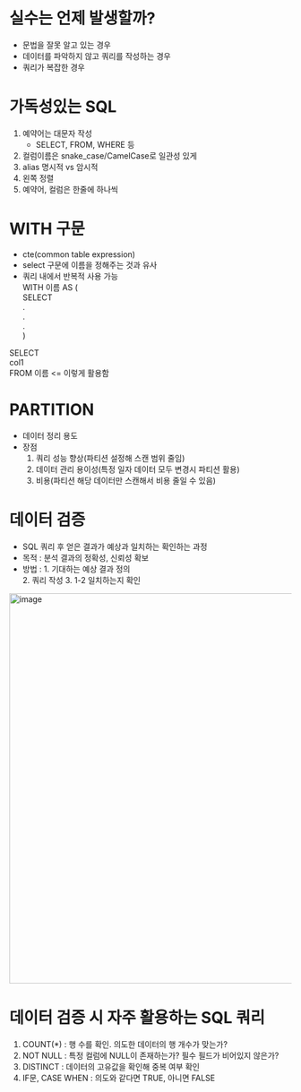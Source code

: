 # 실수는 언제 발생할까?
 - 문법을 잘못 알고 있는 경우    
 - 데이터를 파악하지 않고 쿼리를 작성하는 경우      
 - 쿼리가 복잡한 경우

# 가독성있는 SQL 
1. 예약어는 대문자 작성
   - SELECT, FROM, WHERE 등
2. 컬럼이름은 snake_case/CamelCase로 일관성 있게
3. alias 명시적 vs 암시적
4. 왼쪽 정렬
5. 예약어, 컬럼은 한줄에 하나씩



# WITH 구문
- cte(common table expression)
- select 구문에 이름을 정해주는 것과 유사    
- 쿼리 내에서 반복적 사용 가능    
WITH 이름 AS  (    
SELECT     
.    
.    
.    
)

SELECT    
col1    
FROM 이름 <= 이렇게 활용함     

# PARTITION
- 데이터 정리 용도
- 장점
  1. 쿼리 성능 향상(파티션 설정해 스캔 범위 줄임)
  2. 데이터 관리 용이성(특정 일자 데이터 모두 변경시 파티션 활용)
  3. 비용(파티션 해당 데이터만 스캔해서 비용 줄일 수 있음)

# 데이터 검증 
- SQL 쿼리 후 얻은 결과가 예상과 일치하는 확인하는 과정
- 목적 : 분석 결과의 정확성, 신뢰성 확보
- 방법 : 1. 기대하는 예상 결과 정의     
        2. 쿼리 작성
        3. 1-2 일치하는지 확인
   
<img width="697" alt="image" src="https://github.com/user-attachments/assets/ccf1ed9e-6a61-4e73-8acf-cf9401b92c1d">

# 데이터 검증 시 자주 활용하는 SQL 쿼리    
1) COUNT(*) : 행 수를 확인. 의도한 데이터의 행 개수가 맞는가?
2) NOT NULL : 특정 컬럼에 NULL이 존재하는가? 필수 필드가 비어있지 않은가?
3) DISTINCT : 데이터의 고유값을 확인해 중복 여부 확인
4) IF문, CASE WHEN : 의도와 같다면 TRUE, 아니면 FALSE




